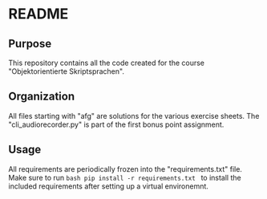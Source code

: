 # README

## Purpose
This repository contains all the code created for the course "Objektorientierte Skriptsprachen".

## Organization
All files starting with "afg" are solutions for the various exercise sheets.
The "cli_audiorecorder.py" is part of the first bonus point assignment.

## Usage
All requirements are periodically frozen into the "requirements.txt" file. Make sure to run 
`bash
pip install -r requirements.txt
`
to install the included requirements after setting up a virtual environemnt.
